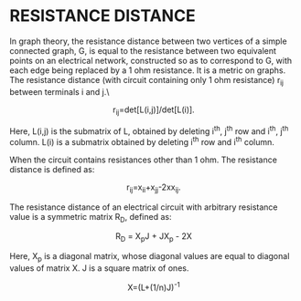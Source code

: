 # RESISTANCE DISTANCE
In graph theory, the resistance distance between two vertices of a simple connected graph, G, is equal to the resistance between two equivalent points on an electrical network, constructed so as to correspond to G, with each edge being replaced by a 1 ohm resistance. It is a metric on graphs.
The resistance distance (with circuit containing only 1 ohm resistance) r<sub>ij</sub> between terminals i and j.\

<p align="center">
   r<sub>ij</sub>=det[L(i,j)]/det[L(i)].
</p>

Here, L(i,j) is the submatrix of L, obtained by deleting i<sup>th</sup>, j<sup>th</sup> row and i<sup>th</sup>, j<sup>th</sup> column. L(i) is a submatrix obtained by deleting i<sup>th</sup> row and i<sup>th</sup> column. 

When the circuit contains resistances other than 1 ohm. The resistance distance is defined as:

<p align="center">
   r<sub>ij</sub>=x<sub>ii</sub>+x<sub>jj</sub>-2xx<sub>ij</sub>.
</p>
The resistance distance of an electrical circuit with arbitrary resistance value is a symmetric matrix R<sub>D</sub>, defined as:
<p align="center">
  R<sub>D</sub> = X<sub>p</sub>J + JX<sub>p</sub> - 2X
</p>
  Here, X<sub>p</sub> is a diagonal matrix, whose diagonal values are equal to diagonal values of matrix X. J is a square matrix of ones.
  
 <p align="center">
  X=(L+(1/n)J)<sup>-1</sup>
</p>

 
